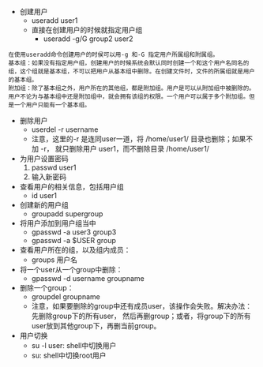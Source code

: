 * 创建用户
    * useradd user1
    * 直接在创建用户的时候就指定用户组
        * useradd -g/G group2 user2
```
在使用useradd命令创建用户的时侯可以用-g 和-G 指定用户所属组和附属组。
基本组：如果没有指定用户组，创建用户的时候系统会默认同时创建一个和这个用户名同名的组，这个组就是基本组，不可以把用户从基本组中删除。在创建文件时，文件的所属组就是用户的基本组。
附加组：除了基本组之外，用户所在的其他组，都是附加组。用户是可以从附加组中被删除的。
用户不论为与基本组中还是附加组中，就会拥有该组的权限。一个用户可以属于多个附加组。但是一个用户只能有一个基本组。
```
* 删除用户
    * userdel -r username
    * 注意，这里的-r 是连同user一道，将 /home/user1/ 目录也删除；如果不加 -r，
        就只删除用户 user1，而不删除目录 /home/user1/
* 为用户设置密码
    1. passwd user1
    2. 输入新密码
* 查看用户的相关信息，包括用户组
    * id user1
* 创建新的用户组
    * groupadd supergroup
* 将用户添加到用户组当中
    * gpasswd -a user3 group3
    * gpasswd -a $USER group
* 查看用户所在的组，以及组内成员：
    * groups 用户名
* 将一个user从一个group中删除：
    * gpasswd -d username groupname
* 删除一个group：
    * groupdel groupname
    * 注意，如果要删除的group中还有成员user，该操作会失败。解决办法：先删除group下的所有user，
        然后再删group；或者，将group下的所有user放到其他group下，再删当前group。
* 用户切换
    * su -l user: shell中切换用户
    * su: shell中切换root用户
    
